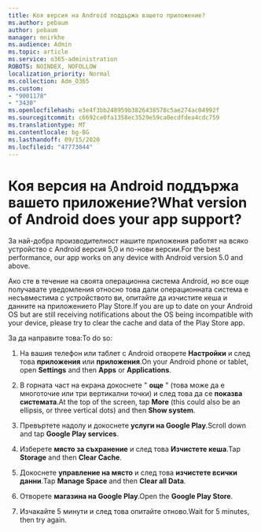 ```yaml
---
title: Коя версия на Android поддържа вашето приложение?
ms.author: pebaum
author: pebaum
manager: mnirkhe
ms.audience: Admin
ms.topic: article
ms.service: o365-administration
ROBOTS: NOINDEX, NOFOLLOW
localization_priority: Normal
ms.collection: Adm_O365
ms.custom:
- "9001178"
- "3430"
ms.openlocfilehash: e3e4f3bb248959b3826438578c5ae274ac04992f
ms.sourcegitcommit: c6692ce0fa1358ec3529e59ca0ecdfdea4cdc759
ms.translationtype: MT
ms.contentlocale: bg-BG
ms.lasthandoff: 09/15/2020
ms.locfileid: "47773044"
---
```

# <a name="what-version-of-android-does-your-app-support"></a><span data-ttu-id="18a6c-102">Коя версия на Android поддържа вашето приложение?</span><span class="sxs-lookup"><span data-stu-id="18a6c-102">What version of Android does your app support?</span></span>

<span data-ttu-id="18a6c-103">За най-добра производителност нашите приложения работят на всяко устройство с Android версия 5,0 и по-нови версии.</span><span class="sxs-lookup"><span data-stu-id="18a6c-103">For the best performance, our app works on any device with Android version 5.0 and above.</span></span>

<span data-ttu-id="18a6c-104">Ако сте в течение на своята операционна система Android, но все още получавате уведомления относно това дали операционната система е несъвместима с устройството ви, опитайте да изчистите кеша и данните на приложението Play Store.</span><span class="sxs-lookup"><span data-stu-id="18a6c-104">If you are up to date on your Android OS but are still receiving notifications about the OS being incompatible with your device, please try to clear the cache and data of the Play Store app.</span></span>

<span data-ttu-id="18a6c-105">За да направите това:</span><span class="sxs-lookup"><span data-stu-id="18a6c-105">To do so:</span></span> 

1. <span data-ttu-id="18a6c-106">На вашия телефон или таблет с Android отворете **Настройки** и след това **приложения** или **приложения**.</span><span class="sxs-lookup"><span data-stu-id="18a6c-106">On your Android phone or tablet, open **Settings** and then **Apps** or **Applications**.</span></span>

2. <span data-ttu-id="18a6c-107">В горната част на екрана докоснете " **още** " (това може да е многоточие или три вертикални точки) и след това да се **показва системата**.</span><span class="sxs-lookup"><span data-stu-id="18a6c-107">At the top of the screen, tap **More** (this could also be an ellipsis, or three vertical dots) and then **Show system**.</span></span> 

3. <span data-ttu-id="18a6c-108">Превъртете надолу и докоснете **услуги на Google Play**.</span><span class="sxs-lookup"><span data-stu-id="18a6c-108">Scroll down and tap **Google Play services**.</span></span> 

4. <span data-ttu-id="18a6c-109">Изберете **място за съхранение** и след това **Изчистете кеша**.</span><span class="sxs-lookup"><span data-stu-id="18a6c-109">Tap **Storage** and then **Clear Cache**.</span></span> 

5. <span data-ttu-id="18a6c-110">Докоснете **управление на място** и след това **изчистете всички данни**.</span><span class="sxs-lookup"><span data-stu-id="18a6c-110">Tap **Manage Space** and then **Clear all Data**.</span></span> 

6. <span data-ttu-id="18a6c-111">Отворете **магазина на Google Play**.</span><span class="sxs-lookup"><span data-stu-id="18a6c-111">Open the **Google Play Store**.</span></span> 

7. <span data-ttu-id="18a6c-112">Изчакайте 5 минути и след това опитайте отново.</span><span class="sxs-lookup"><span data-stu-id="18a6c-112">Wait for 5 minutes, then try again.</span></span> 